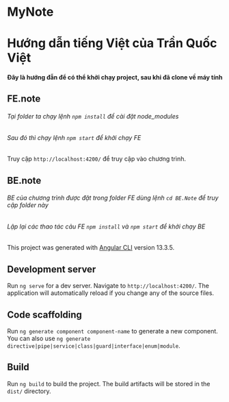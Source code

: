 # MyNote

# Hướng dẫn tiếng Việt của Trần Quốc Việt

#### Đây là hướng đẫn để có thể khởi chạy project, sau khi đã clone về máy tính
## FE.note
###### Tại folder ta chạy lệnh `npm install` để cài đặt node_modules
###### Sau đó thì chạy lệnh `npm start` để khởi chạy FE
Truy cập `http://localhost:4200/` để truy cập vào chương trình.
## BE.note
###### BE của chương trình được đặt trong folder FE dùng lệnh `cd BE.Note` để truy cập folder này
###### Lập lại các thao tác cảu FE `npm install` và `npm start` để khởi chạy BE


This project was generated with [Angular CLI](https://github.com/angular/angular-cli) version 13.3.5.

## Development server

Run `ng serve` for a dev server. Navigate to `http://localhost:4200/`. The application will automatically reload if you change any of the source files.

## Code scaffolding

Run `ng generate component component-name` to generate a new component. You can also use `ng generate directive|pipe|service|class|guard|interface|enum|module`.

## Build

Run `ng build` to build the project. The build artifacts will be stored in the `dist/` directory.

